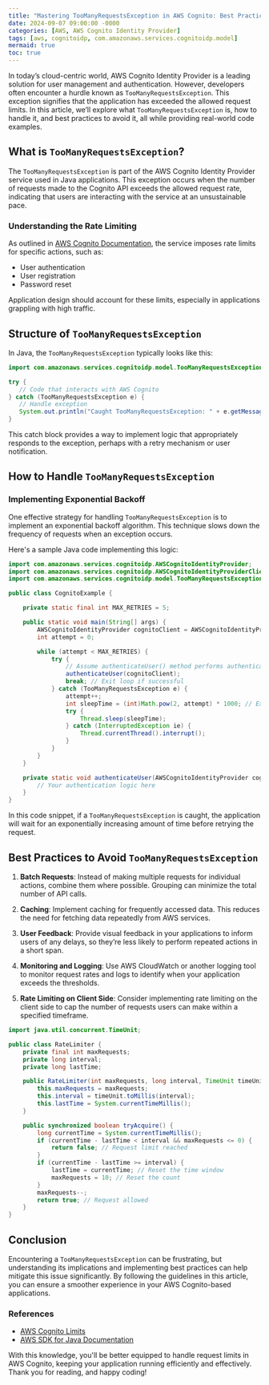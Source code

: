 ```yaml
---
title: "Mastering TooManyRequestsException in AWS Cognito: Best Practices and Code Examples"
date: 2024-09-07 09:00:00 -0000
categories: [AWS, AWS Cognito Identity Provider]
tags: [aws, cognitoidp, com.amazonaws.services.cognitoidp.model]
mermaid: true
toc: true
---
```



In today’s cloud-centric world, AWS Cognito Identity Provider is a leading solution for user management and authentication. However, developers often encounter a hurdle known as `TooManyRequestsException`. This exception signifies that the application has exceeded the allowed request limits. In this article, we’ll explore what `TooManyRequestsException` is, how to handle it, and best practices to avoid it, all while providing real-world code examples. 

## What is `TooManyRequestsException`?

The `TooManyRequestsException` is part of the AWS Cognito Identity Provider service used in Java applications. This exception occurs when the number of requests made to the Cognito API exceeds the allowed request rate, indicating that users are interacting with the service at an unsustainable pace. 

### Understanding the Rate Limiting

As outlined in [AWS Cognito Documentation](https://docs.aws.amazon.com/cognito/latest/developerguide/limits.html), the service imposes rate limits for specific actions, such as:

- User authentication
- User registration
- Password reset

Application design should account for these limits, especially in applications grappling with high traffic.

## Structure of `TooManyRequestsException`

In Java, the `TooManyRequestsException` typically looks like this:

```java
import com.amazonaws.services.cognitoidp.model.TooManyRequestsException;

try {
   // Code that interacts with AWS Cognito
} catch (TooManyRequestsException e) {
   // Handle exception
   System.out.println("Caught TooManyRequestsException: " + e.getMessage());
}
```

This catch block provides a way to implement logic that appropriately responds to the exception, perhaps with a retry mechanism or user notification.

## How to Handle `TooManyRequestsException`

### Implementing Exponential Backoff

One effective strategy for handling `TooManyRequestsException` is to implement an exponential backoff algorithm. This technique slows down the frequency of requests when an exception occurs.

Here's a sample Java code implementing this logic:

```java
import com.amazonaws.services.cognitoidp.AWSCognitoIdentityProvider;
import com.amazonaws.services.cognitoidp.AWSCognitoIdentityProviderClientBuilder;
import com.amazonaws.services.cognitoidp.model.TooManyRequestsException;

public class CognitoExample {

    private static final int MAX_RETRIES = 5;

    public static void main(String[] args) {
        AWSCognitoIdentityProvider cognitoClient = AWSCognitoIdentityProviderClientBuilder.defaultClient();
        int attempt = 0;

        while (attempt < MAX_RETRIES) {
            try {
                // Assume authenticateUser() method performs authentication.
                authenticateUser(cognitoClient);
                break; // Exit loop if successful
            } catch (TooManyRequestsException e) {
                attempt++;
                int sleepTime = (int)Math.pow(2, attempt) * 1000; // Exponential backoff
                try {
                    Thread.sleep(sleepTime);
                } catch (InterruptedException ie) {
                    Thread.currentThread().interrupt();
                }
            }
        }
    }

    private static void authenticateUser(AWSCognitoIdentityProvider cognitoClient) {
        // Your authentication logic here
    }
}
```

In this code snippet, if a `TooManyRequestsException` is caught, the application will wait for an exponentially increasing amount of time before retrying the request.

## Best Practices to Avoid `TooManyRequestsException`

1. **Batch Requests**: Instead of making multiple requests for individual actions, combine them where possible. Grouping can minimize the total number of API calls.

2. **Caching**: Implement caching for frequently accessed data. This reduces the need for fetching data repeatedly from AWS services.

3. **User Feedback**: Provide visual feedback in your applications to inform users of any delays, so they’re less likely to perform repeated actions in a short span.

4. **Monitoring and Logging**: Use AWS CloudWatch or another logging tool to monitor request rates and logs to identify when your application exceeds the thresholds.

5. **Rate Limiting on Client Side**: Consider implementing rate limiting on the client side to cap the number of requests users can make within a specified timeframe.

```java
import java.util.concurrent.TimeUnit;

public class RateLimiter {
    private final int maxRequests;
    private long interval;
    private long lastTime;

    public RateLimiter(int maxRequests, long interval, TimeUnit timeUnit) {
        this.maxRequests = maxRequests;
        this.interval = timeUnit.toMillis(interval);
        this.lastTime = System.currentTimeMillis();
    }

    public synchronized boolean tryAcquire() {
        long currentTime = System.currentTimeMillis();
        if (currentTime - lastTime < interval && maxRequests <= 0) {
            return false; // Request limit reached
        }
        if (currentTime - lastTime >= interval) {
            lastTime = currentTime; // Reset the time window
            maxRequests = 10; // Reset the count
        }
        maxRequests--;
        return true; // Request allowed
    }
}
```

## Conclusion

Encountering a `TooManyRequestsException` can be frustrating, but understanding its implications and implementing best practices can help mitigate this issue significantly. By following the guidelines in this article, you can ensure a smoother experience in your AWS Cognito-based applications.

### References

- [AWS Cognito Limits](https://docs.aws.amazon.com/cognito/latest/developerguide/limits.html)
- [AWS SDK for Java Documentation](https://docs.aws.amazon.com/sdk-for-java/latest/developer-guide/home.html)

With this knowledge, you'll be better equipped to handle request limits in AWS Cognito, keeping your application running efficiently and effectively. Thank you for reading, and happy coding!